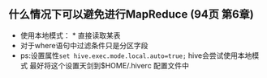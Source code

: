 ## 什么情况下可以避免进行MapReduce (94页 第6章)
* 使用本地模式：
 * 直接读取某表
 * 对于where语句中过滤条件只是分区字段
* ps:设置属性```set hive.exec.mode.local.auto=true;``` hive会尝试使用本地模式
   最好将这个设置天剑到$HOME/.hiverc 配置文件中



